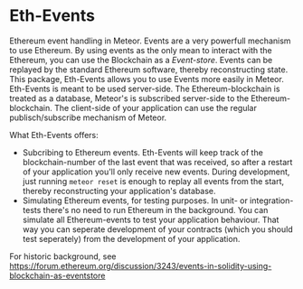 # Eth-Events
Ethereum event handling in Meteor.
Events are a very powerfull mechanism to use Ethereum. By using events as the only mean to interact with the Ethereum, you can use the Blockchain as a *Event-store*. Events can be replayed by the standard Ethereum software, thereby reconstructing state.
This package, Eth-Events allows you to use Events more easily in Meteor. Eth-Events is meant to be used server-side. The Ethereum-blockchain is treated as a database, Meteor's is subscribed server-side to the Ethereum-blockchain. The client-side of your application can use the regular publisch/subscribe mechanism of Meteor.

What Eth-Events offers:
* Subcribing to Ethereum events. Eth-Events will keep track of the blockchain-number of the last event that was received, so after a restart of your application you'll only receive new events. During development, just running ```meteor reset``` is enough to replay all events from the start, thereby reconstructing your application's database.
* Simulating Ethereum events, for testing purposes. In unit- or integration-tests there's no need to run Ethereum in the background. You can simulate all Ethereum-events to test your application behaviour. That way you can seperate development of your contracts (which you should test seperately) from the development of your application.

For historic background, see https://forum.ethereum.org/discussion/3243/events-in-solidity-using-blockchain-as-eventstore
